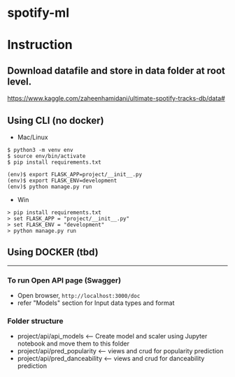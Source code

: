 # spotify-ml

# Instruction

## Download datafile and store in data folder at root level.

https://www.kaggle.com/zaheenhamidani/ultimate-spotify-tracks-db/data#

## Using CLI (no docker)

- Mac/Linux

```
$ python3 -m venv env
$ source env/bin/activate
$ pip install requirements.txt

(env)$ export FLASK_APP=project/__init__.py
(env)$ export FLASK_ENV=development
(env)$ python manage.py run
```

- Win

```
> pip install requirements.txt
> set FLASK_APP = "project/__init__.py"
> set FLASK_ENV = "development"
> python manage.py run
```

## Using DOCKER (tbd)

---

### To run Open API page (Swagger)

- Open browser, `http://localhost:3000/doc`
- refer "Models" section for Input data types and format

### Folder structure

- project/api/api_models <-- Create model and scaler using Jupyter notebook and move them to this folder
- project/api/pred_popularity <-- views and crud for popularity prediction
- project/api/pred_danceability <-- views and crud for danceability prediction
